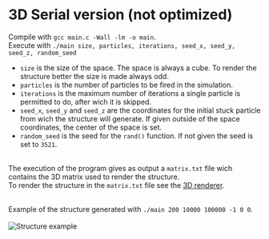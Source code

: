 # 3D Serial version (not optimized)

Compile with `gcc main.c -Wall -lm -o main`.
<br>
Execute with `./main size, particles, iterations, seed_x, seed_y, seed_z, random_seed`
- `size` is the size of the space. The space is always a cube. To render the structure better the size is made always odd.
- `particles` is the number of particles to be fired in the simulation.
- `iterations` is the maximum number of iterations a single particle is permitted to do, after wich it is skipped.
- `seed_x`, `seed_y` and `seed_z` are the coordinates for the initial stuck particle from wich the structure will generate. If given outside of the space coordinates, the center of the space is set.
- `random_seed` is the seed for the `rand()` function. If not given the seed is set to `3521`.

<br> The execution of the program gives as output a `matrix.txt` file wich contains the 3D matrix used to render the structure.
<br> To render the structure in the `matrix.txt` file see the [3D renderer](/3DRender/).

<br> Example of the structure generated with `./main 200 10000 100000 -1 0 0`.
<br> <br> 
<img src="https://user-images.githubusercontent.com/62235561/221424423-210eb106-b3e9-4585-8ee6-706a58c40ce0.png" title="Structure example">
